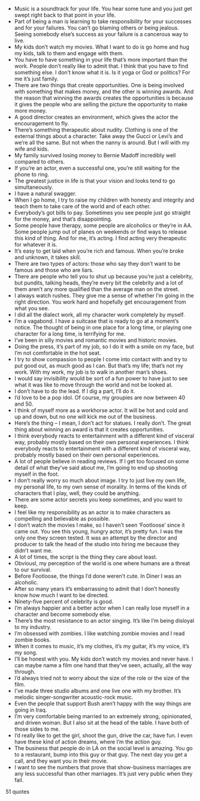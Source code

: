  - Music is a soundtrack for your life. You hear some tune and you just get swept right back to that point in your life.
 - Part of being a man is learning to take responsibility for your successes and for your failures. You can’t go blaming others or being jealous. Seeing somebody else’s success as your failure is a cancerous way to live.
 - My kids don’t watch my movies. What I want to do is go home and hug my kids, talk to them and engage with them.
 - You have to have something in your life that’s more important than the work. People don’t really like to admit that. I think that you have to find something else. I don’t know what it is. Is it yoga or God or politics? For me it’s just family.
 - There are two things that create opportunities. One is being involved with something that makes money, and the other is winning awards. And the reason that winning the awards creates the opportunities is because it gives the people who are selling the picture the opportunity to make more money.
 - A good director creates an environment, which gives the actor the encouragement to fly.
 - There’s something therapeutic about nudity. Clothing is one of the external things about a character. Take away the Gucci or Levi’s and we’re all the same. But not when the nanny is around. But I will with my wife and kids.
 - My family survived losing money to Bernie Madoff incredibly well compared to others.
 - If you’re an actor, even a successful one, you’re still waiting for the phone to ring.
 - The greatest justice in life is that your vision and looks tend to go simultaneously.
 - I have a natural swagger.
 - When I go home, I try to raise my children with honesty and integrity and teach them to take care of the world and of each other.
 - Everybody’s got bills to pay. Sometimes you see people just go straight for the money, and that’s disappointing.
 - Some people have therapy, some people are alcoholics or they’re in AA. Some people jump out of planes on weekends or find ways to release this kind of thing. And for me, it’s acting. I find acting very therapeutic for whatever it is.
 - It’s easy to get laid when you’re rich and famous. When you’re broke and unknown, it takes skill.
 - There are two types of actors: those who say they don’t want to be famous and those who are liars.
 - There are people who tell you to shut up because you’re just a celebrity, but pundits, talking heads, they’re every bit the celebrity and a lot of them aren’t any more qualified than the average man on the street.
 - I always watch rushes. They give me a sense of whether I’m going in the right direction. You work hard and hopefully get encouragement from what you see.
 - I did all the dialect work, all my character work completely by myself.
 - I’m a vagabond. I have a suitcase that is ready to go at a moment’s notice. The thought of being in one place for a long time, or playing one character for a long time, is terrifying for me.
 - I’ve been in silly movies and romantic movies and historic movies.
 - Doing the press, it’s part of my job, so I do it with a smile on my face, but I’m not comfortable in the hot seat.
 - I try to show compassion to people I come into contact with and try to put good out, as much good as I can. But that’s my life; that’s not my work. With my work, my job is to walk in another man’s shoes.
 - I would say invisibility would be sort of a fun power to have just to see what it was like to move through the world and not be looked at.
 - I don’t have to do the lead. If I dig a part, I’ll do it.
 - I’d love to be a pop idol. Of course, my groupies are now between 40 and 50.
 - I think of myself more as a workhorse actor. It will be hot and cold and up and down, but no one will kick me out of the business.
 - Here’s the thing – I mean, I don’t act for statues. I really don’t. The great thing about winning an award is that it creates opportunities.
 - I think everybody reacts to entertainment with a different kind of visceral way, probably mostly based on their own personal experiences. I think everybody reacts to entertainment with a different kind of visceral way, probably mostly based on their own personal experiences.
 - A lot of people believe in reading reviews. If I get too focused on some detail of what they’ve said about me, I’m going to end up shooting myself in the foot.
 - I don’t really worry so much about image. I try to just live my own life, my personal life, to my own sense of morality. In terms of the kinds of characters that I play, well, they could be anything.
 - There are some actor secrets you keep sometimes, and you want to keep.
 - I feel like my responsibility as an actor is to make characters as compelling and believable as possible.
 - I don’t watch the movies I make, so I haven’t seen ‘Footloose’ since it came out. You see this young, hungry actor, it’s pretty fun. I was the only one they screen tested. It was an attempt by the director and producer to talk the head of the studio into hiring me because they didn’t want me.
 - A lot of times, the script is the thing they care about least.
 - Obviousl, my perception of the world is one where humans are a threat to our survival.
 - Before Footloose, the things I’d done weren’t cute. In Diner I was an alcoholic.
 - After so many years it’s embarrassing to admit that I don’t honestly know how much I want to be directed.
 - Ninety-five percent of celebrity is good.
 - I’m always happier and a better actor when I can really lose myself in a character and become somebody else.
 - There’s the most resistance to an actor singing. It’s like I’m being disloyal to my industry.
 - I’m obsessed with zombies. I like watching zombie movies and I read zombie books.
 - When it comes to music, it’s my clothes, it’s my guitar, it’s my voice, it’s my song.
 - I’ll be honest with you. My kids don’t watch my movies and never have. I can maybe name a film one hand that they’ve seen, actually, all the way through.
 - I’d always tried not to worry about the size of the role or the size of the film.
 - I’ve made three studio albums and one live one with my brother. It’s melodic singer-songwriter acoustic-rock music.
 - Even the people that support Bush aren’t happy with the way things are going in Iraq.
 - I’m very comfortable being married to an extremely strong, opinionated, and driven woman. But I also sit at the head of the table. I have both of those sides to me.
 - I’d really like to get the girl, shoot the gun, drive the car, have fun. I even have these kind of action dreams, where I’m the action guy.
 - The business that people do in LA on the social level is amazing. You go to a restaurant, bump into this guy or that guy. The next day you get a call, and they want you in their movie.
 - I want to see the numbers that prove that show-business marriages are any less successful than other marriages. It’s just very public when they fail.

51 quotes